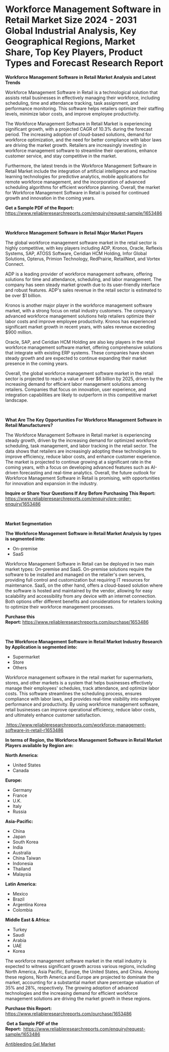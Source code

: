 <p><h1>Workforce Management Software in Retail Market Size 2024 - 2031 Global Industrial Analysis, Key Geographical Regions, Market Share, Top Key Players, Product Types and Forecast Research Report</h1></p><p><strong>Workforce Management Software in Retail Market Analysis and Latest Trends</strong></p>
<p><p>Workforce Management Software in Retail is a technological solution that assists retail businesses in effectively managing their workforce, including scheduling, time and attendance tracking, task assignment, and performance monitoring. This software helps retailers optimize their staffing levels, minimize labor costs, and improve employee productivity.</p><p>The Workforce Management Software in Retail Market is experiencing significant growth, with a projected CAGR of 10.3% during the forecast period. The increasing adoption of cloud-based solutions, demand for workforce optimization, and the need for better compliance with labor laws are driving the market growth. Retailers are increasingly investing in workforce management software to streamline their operations, enhance customer service, and stay competitive in the market.</p><p>Furthermore, the latest trends in the Workforce Management Software in Retail Market include the integration of artificial intelligence and machine learning technologies for predictive analytics, mobile applications for remote workforce management, and the incorporation of advanced scheduling algorithms for efficient workforce planning. Overall, the market for Workforce Management Software in Retail is poised for continued growth and innovation in the coming years.</p></p>
<p><strong>Get a Sample PDF of the Report:&nbsp;</strong> <a href="https://www.reliableresearchreports.com/enquiry/request-sample/1653486">https://www.reliableresearchreports.com/enquiry/request-sample/1653486</a></p>
<p>&nbsp;</p>
<p><strong>Workforce Management Software in Retail Major Market Players</strong></p>
<p><p>The global workforce management software market in the retail sector is highly competitive, with key players including ADP, Kronos, Oracle, Reflexis Systems, SAP, ATOSS Software, Ceridian HCM Holding, Infor Global Solutions, Opterus, Primion Technology, RedPrairie, RetailNext, and Vortex Connect.</p><p>ADP is a leading provider of workforce management software, offering solutions for time and attendance, scheduling, and labor management. The company has seen steady market growth due to its user-friendly interface and robust features. ADP's sales revenue in the retail sector is estimated to be over $1 billion.</p><p>Kronos is another major player in the workforce management software market, with a strong focus on retail industry customers. The company's advanced workforce management solutions help retailers optimize their labor costs and improve employee productivity. Kronos has experienced significant market growth in recent years, with sales revenue exceeding $900 million.</p><p>Oracle, SAP, and Ceridian HCM Holding are also key players in the retail workforce management software market, offering comprehensive solutions that integrate with existing ERP systems. These companies have shown steady growth and are expected to continue expanding their market presence in the coming years.</p><p>Overall, the global workforce management software market in the retail sector is projected to reach a value of over $6 billion by 2025, driven by the increasing demand for efficient labor management solutions among retailers. Companies that focus on innovation, user experience, and integration capabilities are likely to outperform in this competitive market landscape.</p></p>
<p>&nbsp;</p>
<p><strong>What Are The Key Opportunities For Workforce Management Software in Retail Manufacturers?</strong></p>
<p><p>The Workforce Management Software in Retail market is experiencing steady growth, driven by the increasing demand for optimized workforce scheduling, task management, and labor tracking in the retail sector. The data shows that retailers are increasingly adopting these technologies to improve efficiency, reduce labor costs, and enhance customer experience. The market is projected to continue growing at a significant rate in the coming years, with a focus on developing advanced features such as AI-driven forecasting and real-time analytics. Overall, the future outlook for Workforce Management Software in Retail is promising, with opportunities for innovation and expansion in the industry.</p></p>
<p><strong>Inquire or Share Your Questions If Any Before Purchasing This Report:</strong> <a href="https://www.reliableresearchreports.com/enquiry/pre-order-enquiry/1653486">https://www.reliableresearchreports.com/enquiry/pre-order-enquiry/1653486</a></p>
<p>&nbsp;</p>
<p><strong>Market Segmentation</strong></p>
<p><strong>The Workforce Management Software in Retail Market Analysis by types is segmented into:</strong></p>
<p><ul><li>On-premise</li><li>SaaS</li></ul></p>
<p><p>Workforce Management Software in Retail can be deployed in two main market types: On-premise and SaaS. On-premise solutions require the software to be installed and managed on the retailer's own servers, providing full control and customization but requiring IT resources for maintenance. SaaS, on the other hand, offers a cloud-based solution where the software is hosted and maintained by the vendor, allowing for easy scalability and accessibility from any device with an internet connection. Both options offer different benefits and considerations for retailers looking to optimize their workforce management processes.</p></p>
<p><strong>Purchase this Report:&nbsp;</strong><a href="https://www.reliableresearchreports.com/purchase/1653486">https://www.reliableresearchreports.com/purchase/1653486</a></p>
<p>&nbsp;</p>
<p><strong>The Workforce Management Software in Retail Market Industry Research by Application is segmented into:</strong></p>
<p><ul><li>Supermarket</li><li>Store</li><li>Others</li></ul></p>
<p><p>Workforce management software in the retail market for supermarkets, stores, and other markets is a system that helps businesses effectively manage their employees' schedules, track attendance, and optimize labor costs. This software streamlines the scheduling process, ensures compliance with labor laws, and provides real-time visibility into employee performance and productivity. By using workforce management software, retail businesses can improve operational efficiency, reduce labor costs, and ultimately enhance customer satisfaction.</p></p>
<p><a href="https://www.reliableresearchreports.com/workforce-management-software-in-retail-r1653486">&nbsp;https://www.reliableresearchreports.com/workforce-management-software-in-retail-r1653486</a></p>
<p><strong>In terms of Region, the Workforce Management Software in Retail Market Players available by Region are:</strong></p>
<p>
    <p> <strong> North America: </strong>
        <ul>
            <li>United States</li>
            <li>Canada</li>
        </ul>
        </p> 
    <p> <strong> Europe: </strong>
        <ul>
            <li>Germany</li>
            <li>France</li>
            <li>U.K.</li>
            <li>Italy</li>
            <li>Russia</li>
        </ul>
        </p> 
    <p> <strong> Asia-Pacific: </strong>
        <ul>
            <li>China</li>
            <li>Japan</li>
            <li>South Korea</li>
            <li>India</li>
            <li>Australia</li>
            <li>China Taiwan</li>
            <li>Indonesia</li>
            <li>Thailand</li>
            <li>Malaysia</li>
        </ul>
        </p> 
    <p> <strong> Latin America: </strong>
        <ul>
            <li>Mexico</li>
            <li>Brazil</li>
            <li>Argentina Korea</li>
            <li>Colombia</li>
        </ul>
        </p> 
    <p> <strong> Middle East & Africa: </strong>
        <ul>
            <li>Turkey</li>
            <li>Saudi</li>
            <li>Arabia</li>
            <li>UAE</li>
            <li>Korea</li>
        </ul>
    </p>
    </p>
<p><p>The workforce management software market in the retail industry is expected to witness significant growth across various regions, including North America, Asia Pacific, Europe, the United States, and China. Among these regions, North America and Europe are projected to dominate the market, accounting for a substantial market share percentage valuation of 35% and 28%, respectively. The growing adoption of advanced technologies and the increasing demand for efficient workforce management solutions are driving the market growth in these regions.</p></p>
<p><strong>Purchase this Report: </strong><a href="https://www.reliableresearchreports.com/purchase/1653486">https://www.reliableresearchreports.com/purchase/1653486</a></p>
<p>&nbsp;<strong>Get a Sample PDF of the Report:&nbsp;&nbsp;</strong><a href="https://www.reliableresearchreports.com/enquiry/request-sample/1653486">https://www.reliableresearchreports.com/enquiry/request-sample/1653486</a></p>
<p><strong></strong></p>
<p><p><a href="https://github.com/carlLane655/Market-Research-Report-List-1/blob/main/antibleeding-gel-market.md">Antibleeding Gel Market</a></p></p>